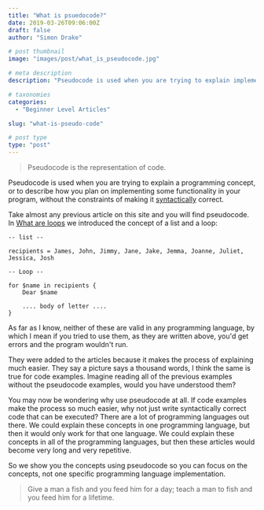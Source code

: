 ```yaml
---
title: "What is psuedocode?"
date: 2019-03-26T09:06:00Z
draft: false
author: "Simon Drake"

# post thumbnail
image: "images/post/what_is_pseudocode.jpg"

# meta description
description: "Pseudocode is used when you are trying to explain implementation details without the constraints of making it syntactically correct."

# taxonomies
categories:
  - "Beginner Level Articles"

slug: "what-is-pseudo-code"

# post type
type: "post"
---
```


> Pseudocode is the representation of code.

Pseudocode is used when you are trying to explain a programming concept, or to describe how you plan on implementing some functionality in your program, without the constraints of making it [syntactically](https://codetips.co.uk/beginner/what-is-syntax/) correct.

Take almost any previous article on this site and you will find pseudocode. In [What are loops](https://codetips.co.uk/beginner/what-are-loops/) we introduced the concept of a list and a loop:

```
-- list --

recipients = James, John, Jimmy, Jane, Jake, Jemma, Joanne, Juliet, Jessica, Josh

-- Loop --

for $name in recipients {
    Dear $name

    .... body of letter ....
}
```

As far as I know, neither of these are valid in any programming language, by which I mean if you tried to use them, as they are written above, you'd get errors and the program wouldn't run.

They were added to the articles because it makes the process of explaining much easier. They say a picture says a thousand words, I think the same is true for code examples. Imagine reading all of the previous examples without the pseudocode examples, would you have understood them?

You may now be wondering why use pseudocode at all. If code examples make the process so much easier, why not just write syntactically correct code that can be executed? There are a lot of programming languages out there. We could explain these concepts in one programming language, but then it would only work for that one language. We could explain these concepts in all of the programming languages, but then these articles would become very long and very repetitive.

So we show you the concepts using pseudocode so you can focus on the concepts, not one specific programming language implementation.

> Give a man a fish and you feed him for a day; teach a man to fish and you feed him for a lifetime.

